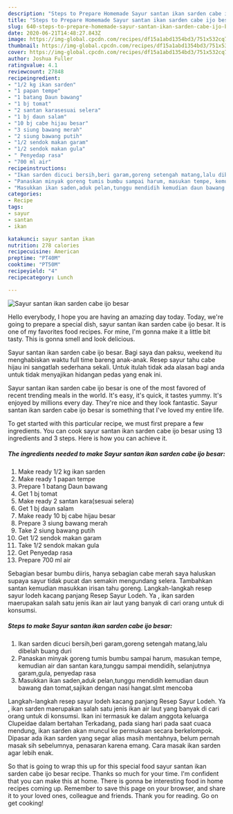 ```yaml
---
description: "Steps to Prepare Homemade Sayur santan ikan sarden cabe ijo besar"
title: "Steps to Prepare Homemade Sayur santan ikan sarden cabe ijo besar"
slug: 640-steps-to-prepare-homemade-sayur-santan-ikan-sarden-cabe-ijo-besar
date: 2020-06-21T14:48:27.843Z
image: https://img-global.cpcdn.com/recipes/df15a1abd1354bd3/751x532cq70/sayur-santan-ikan-sarden-cabe-ijo-besar-foto-resep-utama.jpg
thumbnail: https://img-global.cpcdn.com/recipes/df15a1abd1354bd3/751x532cq70/sayur-santan-ikan-sarden-cabe-ijo-besar-foto-resep-utama.jpg
cover: https://img-global.cpcdn.com/recipes/df15a1abd1354bd3/751x532cq70/sayur-santan-ikan-sarden-cabe-ijo-besar-foto-resep-utama.jpg
author: Joshua Fuller
ratingvalue: 4.1
reviewcount: 27848
recipeingredient:
- "1/2 kg ikan sarden"
- "1 papan tempe"
- "1 batang Daun bawang"
- "1 bj tomat"
- "2 santan karasesuai selera"
- "1 bj daun salam"
- "10 bj cabe hijau besar"
- "3 siung bawang merah"
- "2 siung bawang putih"
- "1/2 sendok makan garam"
- "1/2 sendok makan gula"
- " Penyedap rasa"
- "700 ml air"
recipeinstructions:
- "Ikan sarden dicuci bersih,beri garam,goreng setengah matang,lalu dibelah buang duri"
- "Panaskan minyak goreng tumis bumbu sampai harum, masukan tempe, kemudian air dan santan kara,tunggu sampai mendidih, selanjutnya garam,gula, penyedap rasa"
- "Masukkan ikan saden,aduk pelan,tunggu mendidih kemudian daun bawang dan tomat,sajikan dengan nasi hangat.slmt mencoba"
categories:
- Recipe
tags:
- sayur
- santan
- ikan

katakunci: sayur santan ikan 
nutrition: 278 calories
recipecuisine: American
preptime: "PT40M"
cooktime: "PT50M"
recipeyield: "4"
recipecategory: Lunch

---
```



![Sayur santan ikan sarden cabe ijo besar](https://img-global.cpcdn.com/recipes/df15a1abd1354bd3/751x532cq70/sayur-santan-ikan-sarden-cabe-ijo-besar-foto-resep-utama.jpg)

Hello everybody, I hope you are having an amazing day today. Today, we're going to prepare a special dish, sayur santan ikan sarden cabe ijo besar. It is one of my favorites food recipes. For mine, I'm gonna make it a little bit tasty. This is gonna smell and look delicious.

Sayur santan ikan sarden cabe ijo besar. Bagi saya dan paksu, weekend itu menghabiskan waktu full time bareng anak-anak. Resep sayur tahu cabe hijau ini sangatlah sederhana sekali. Untuk itulah tidak ada alasan bagi anda untuk tidak menyajikan hidangan pedas yang enak ini.

Sayur santan ikan sarden cabe ijo besar is one of the most favored of recent trending meals in the world. It's easy, it's quick, it tastes yummy. It's enjoyed by millions every day. They're nice and they look fantastic. Sayur santan ikan sarden cabe ijo besar is something that I've loved my entire life.


To get started with this particular recipe, we must first prepare a few ingredients. You can cook sayur santan ikan sarden cabe ijo besar using 13 ingredients and 3 steps. Here is how you can achieve it.

<!--inarticleads1-->

##### The ingredients needed to make Sayur santan ikan sarden cabe ijo besar:

1. Make ready 1/2 kg ikan sarden
1. Make ready 1 papan tempe
1. Prepare 1 batang Daun bawang
1. Get 1 bj tomat
1. Make ready 2 santan kara(sesuai selera)
1. Get 1 bj daun salam
1. Make ready 10 bj cabe hijau besar
1. Prepare 3 siung bawang merah
1. Take 2 siung bawang putih
1. Get 1/2 sendok makan garam
1. Take 1/2 sendok makan gula
1. Get  Penyedap rasa
1. Prepare 700 ml air


Sebagian besar bumbu diiris, hanya sebagian cabe merah saya haluskan supaya sayur tidak pucat dan semakin mengundang selera. Tambahkan santan kemudian masukkan irisan tahu goreng. Langkah-langkah resep sayur lodeh kacang panjang Resep Sayur Lodeh. Ya , ikan sarden maerupakan salah satu jenis ikan air laut yang banyak di cari orang untuk di konsumsi. 

<!--inarticleads2-->

##### Steps to make Sayur santan ikan sarden cabe ijo besar:

1. Ikan sarden dicuci bersih,beri garam,goreng setengah matang,lalu dibelah buang duri
1. Panaskan minyak goreng tumis bumbu sampai harum, masukan tempe, kemudian air dan santan kara,tunggu sampai mendidih, selanjutnya garam,gula, penyedap rasa
1. Masukkan ikan saden,aduk pelan,tunggu mendidih kemudian daun bawang dan tomat,sajikan dengan nasi hangat.slmt mencoba


Langkah-langkah resep sayur lodeh kacang panjang Resep Sayur Lodeh. Ya , ikan sarden maerupakan salah satu jenis ikan air laut yang banyak di cari orang untuk di konsumsi. Ikan ini termasuk ke dalam anggota keluarga Clupeidae dalam bertahan Terkadang, pada siang hari pada saat cuaca mendung, ikan sarden akan muncul ke permukaan secara berkelompok. Dipasar ada ikan sarden yang segar alias masih mentahnya, belum pernah masak sih sebelumnya, penasaran karena emang. Cara masak ikan sarden agar lebih enak. 

So that is going to wrap this up for this special food sayur santan ikan sarden cabe ijo besar recipe. Thanks so much for your time. I'm confident that you can make this at home. There is gonna be interesting food in home recipes coming up. Remember to save this page on your browser, and share it to your loved ones, colleague and friends. Thank you for reading. Go on get cooking!
